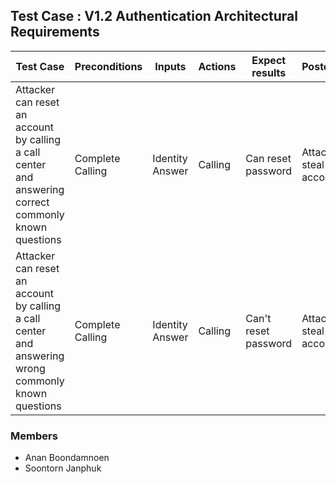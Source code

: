 ## Test Case : V1.2 Authentication Architectural Requirements

| Test Case  | Preconditions | Inputs | Actions | Expect results | Postconditions |
| ------- | ------  | ------  | ------  | ------  | ------  |
| Attacker can reset an account by calling a call center and answering correct commonly known questions  | Complete Calling  | Identity Answer | Calling | Can reset password | Attack can steal victim's account |
| Attacker can reset an account by calling a call center and answering wrong commonly known questions  | Complete Calling  | Identity Answer | Calling | Can't reset password | Attack can't steal victim's account |

### Members
- Anan Boondamnoen
- Soontorn Janphuk